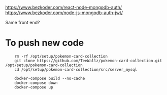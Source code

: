 https://www.bezkoder.com/react-node-mongodb-auth/
https://www.bezkoder.com/node-js-mongodb-auth-jwt/

Same front end?


# To push new code
        rm -rf /opt/setup/pokemon-card-collection
        git clone https://github.com/TeeWallz/pokemon-card-collection.git /opt/setup/pokemon-card-collection
        cd /opt/setup/pokemon-card-collection/src/server_mysql

        docker-compose build --no-cache
        docker-compose down
        docker-compose up

